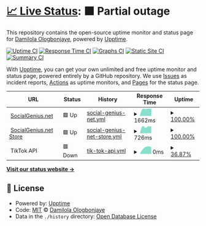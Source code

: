 # [📈 Live Status](https://status.socialgenius.net): <!--live status--> **🟧 Partial outage**

This repository contains the open-source uptime monitor and status page for [Damilola Ologbonjaye](https://www.socialgenius.net), powered by [Upptime](https://github.com/upptime/upptime).

[![Uptime CI](https://github.com/idammi/status/workflows/Uptime%20CI/badge.svg)](https://github.com/idammi/status/actions?query=workflow%3A%22Uptime+CI%22)
[![Response Time CI](https://github.com/idammi/status/workflows/Response%20Time%20CI/badge.svg)](https://github.com/idammi/status/actions?query=workflow%3A%22Response+Time+CI%22)
[![Graphs CI](https://github.com/idammi/status/workflows/Graphs%20CI/badge.svg)](https://github.com/idammi/status/actions?query=workflow%3A%22Graphs+CI%22)
[![Static Site CI](https://github.com/idammi/status/workflows/Static%20Site%20CI/badge.svg)](https://github.com/idammi/status/actions?query=workflow%3A%22Static+Site+CI%22)
[![Summary CI](https://github.com/idammi/status/workflows/Summary%20CI/badge.svg)](https://github.com/idammi/status/actions?query=workflow%3A%22Summary+CI%22)

With [Upptime](https://upptime.js.org), you can get your own unlimited and free uptime monitor and status page, powered entirely by a GitHub repository. We use [Issues](https://github.com/idammi/status/issues) as incident reports, [Actions](https://github.com/idammi/status/actions) as uptime monitors, and [Pages](https://status.socialgenius.net) for the status page.

<!--start: status pages-->
<!-- This summary is generated by Upptime (https://github.com/upptime/upptime) -->
<!-- Do not edit this manually, your changes will be overwritten -->
<!-- prettier-ignore -->
| URL | Status | History | Response Time | Uptime |
| --- | ------ | ------- | ------------- | ------ |
| <img alt="" src="https://app.socialgenius.net/favicon.ico" height="13"> [SocialGenius.net](https://app.socialgenius.net) | 🟩 Up | [social-genius-net.yml](https://github.com/idammi/status/commits/HEAD/history/social-genius-net.yml) | <details><summary><img alt="Response time graph" src="./graphs/social-genius-net/response-time-week.png" height="20"> 1662ms</summary><br><a href="https://status.socialgenius.net/history/social-genius-net"><img alt="Response time 1662" src="https://img.shields.io/endpoint?url=https%3A%2F%2Fraw.githubusercontent.com%2Fidammi%2Fstatus%2FHEAD%2Fapi%2Fsocial-genius-net%2Fresponse-time.json"></a><br><a href="https://status.socialgenius.net/history/social-genius-net"><img alt="24-hour response time 1662" src="https://img.shields.io/endpoint?url=https%3A%2F%2Fraw.githubusercontent.com%2Fidammi%2Fstatus%2FHEAD%2Fapi%2Fsocial-genius-net%2Fresponse-time-day.json"></a><br><a href="https://status.socialgenius.net/history/social-genius-net"><img alt="7-day response time 1662" src="https://img.shields.io/endpoint?url=https%3A%2F%2Fraw.githubusercontent.com%2Fidammi%2Fstatus%2FHEAD%2Fapi%2Fsocial-genius-net%2Fresponse-time-week.json"></a><br><a href="https://status.socialgenius.net/history/social-genius-net"><img alt="30-day response time 1662" src="https://img.shields.io/endpoint?url=https%3A%2F%2Fraw.githubusercontent.com%2Fidammi%2Fstatus%2FHEAD%2Fapi%2Fsocial-genius-net%2Fresponse-time-month.json"></a><br><a href="https://status.socialgenius.net/history/social-genius-net"><img alt="1-year response time 1662" src="https://img.shields.io/endpoint?url=https%3A%2F%2Fraw.githubusercontent.com%2Fidammi%2Fstatus%2FHEAD%2Fapi%2Fsocial-genius-net%2Fresponse-time-year.json"></a></details> | <details><summary><a href="https://status.socialgenius.net/history/social-genius-net">100.00%</a></summary><a href="https://status.socialgenius.net/history/social-genius-net"><img alt="All-time uptime 100.00%" src="https://img.shields.io/endpoint?url=https%3A%2F%2Fraw.githubusercontent.com%2Fidammi%2Fstatus%2FHEAD%2Fapi%2Fsocial-genius-net%2Fuptime.json"></a><br><a href="https://status.socialgenius.net/history/social-genius-net"><img alt="24-hour uptime 100.00%" src="https://img.shields.io/endpoint?url=https%3A%2F%2Fraw.githubusercontent.com%2Fidammi%2Fstatus%2FHEAD%2Fapi%2Fsocial-genius-net%2Fuptime-day.json"></a><br><a href="https://status.socialgenius.net/history/social-genius-net"><img alt="7-day uptime 100.00%" src="https://img.shields.io/endpoint?url=https%3A%2F%2Fraw.githubusercontent.com%2Fidammi%2Fstatus%2FHEAD%2Fapi%2Fsocial-genius-net%2Fuptime-week.json"></a><br><a href="https://status.socialgenius.net/history/social-genius-net"><img alt="30-day uptime 100.00%" src="https://img.shields.io/endpoint?url=https%3A%2F%2Fraw.githubusercontent.com%2Fidammi%2Fstatus%2FHEAD%2Fapi%2Fsocial-genius-net%2Fuptime-month.json"></a><br><a href="https://status.socialgenius.net/history/social-genius-net"><img alt="1-year uptime 100.00%" src="https://img.shields.io/endpoint?url=https%3A%2F%2Fraw.githubusercontent.com%2Fidammi%2Fstatus%2FHEAD%2Fapi%2Fsocial-genius-net%2Fuptime-year.json"></a></details>
| <img alt="" src="https://store.socialgenius.net/wp-content/uploads/2021/02/cropped-favicon-192x192.png" height="13"> [SocialGenius.net Store](https://store.socialgenius.net) | 🟩 Up | [social-genius-net-store.yml](https://github.com/idammi/status/commits/HEAD/history/social-genius-net-store.yml) | <details><summary><img alt="Response time graph" src="./graphs/social-genius-net-store/response-time-week.png" height="20"> 726ms</summary><br><a href="https://status.socialgenius.net/history/social-genius-net-store"><img alt="Response time 726" src="https://img.shields.io/endpoint?url=https%3A%2F%2Fraw.githubusercontent.com%2Fidammi%2Fstatus%2FHEAD%2Fapi%2Fsocial-genius-net-store%2Fresponse-time.json"></a><br><a href="https://status.socialgenius.net/history/social-genius-net-store"><img alt="24-hour response time 726" src="https://img.shields.io/endpoint?url=https%3A%2F%2Fraw.githubusercontent.com%2Fidammi%2Fstatus%2FHEAD%2Fapi%2Fsocial-genius-net-store%2Fresponse-time-day.json"></a><br><a href="https://status.socialgenius.net/history/social-genius-net-store"><img alt="7-day response time 726" src="https://img.shields.io/endpoint?url=https%3A%2F%2Fraw.githubusercontent.com%2Fidammi%2Fstatus%2FHEAD%2Fapi%2Fsocial-genius-net-store%2Fresponse-time-week.json"></a><br><a href="https://status.socialgenius.net/history/social-genius-net-store"><img alt="30-day response time 726" src="https://img.shields.io/endpoint?url=https%3A%2F%2Fraw.githubusercontent.com%2Fidammi%2Fstatus%2FHEAD%2Fapi%2Fsocial-genius-net-store%2Fresponse-time-month.json"></a><br><a href="https://status.socialgenius.net/history/social-genius-net-store"><img alt="1-year response time 726" src="https://img.shields.io/endpoint?url=https%3A%2F%2Fraw.githubusercontent.com%2Fidammi%2Fstatus%2FHEAD%2Fapi%2Fsocial-genius-net-store%2Fresponse-time-year.json"></a></details> | <details><summary><a href="https://status.socialgenius.net/history/social-genius-net-store">100.00%</a></summary><a href="https://status.socialgenius.net/history/social-genius-net-store"><img alt="All-time uptime 100.00%" src="https://img.shields.io/endpoint?url=https%3A%2F%2Fraw.githubusercontent.com%2Fidammi%2Fstatus%2FHEAD%2Fapi%2Fsocial-genius-net-store%2Fuptime.json"></a><br><a href="https://status.socialgenius.net/history/social-genius-net-store"><img alt="24-hour uptime 100.00%" src="https://img.shields.io/endpoint?url=https%3A%2F%2Fraw.githubusercontent.com%2Fidammi%2Fstatus%2FHEAD%2Fapi%2Fsocial-genius-net-store%2Fuptime-day.json"></a><br><a href="https://status.socialgenius.net/history/social-genius-net-store"><img alt="7-day uptime 100.00%" src="https://img.shields.io/endpoint?url=https%3A%2F%2Fraw.githubusercontent.com%2Fidammi%2Fstatus%2FHEAD%2Fapi%2Fsocial-genius-net-store%2Fuptime-week.json"></a><br><a href="https://status.socialgenius.net/history/social-genius-net-store"><img alt="30-day uptime 100.00%" src="https://img.shields.io/endpoint?url=https%3A%2F%2Fraw.githubusercontent.com%2Fidammi%2Fstatus%2FHEAD%2Fapi%2Fsocial-genius-net-store%2Fuptime-month.json"></a><br><a href="https://status.socialgenius.net/history/social-genius-net-store"><img alt="1-year uptime 100.00%" src="https://img.shields.io/endpoint?url=https%3A%2F%2Fraw.githubusercontent.com%2Fidammi%2Fstatus%2FHEAD%2Fapi%2Fsocial-genius-net-store%2Fuptime-year.json"></a></details>
| <img alt="" src="https://app.socialgenius.net/favicon.ico?version=dark" height="13"> TikTok API | 🟥 Down | [tik-tok-api.yml](https://github.com/idammi/status/commits/HEAD/history/tik-tok-api.yml) | <details><summary><img alt="Response time graph" src="./graphs/tik-tok-api/response-time-week.png" height="20"> 0ms</summary><br><a href="https://status.socialgenius.net/history/tik-tok-api"><img alt="Response time 0" src="https://img.shields.io/endpoint?url=https%3A%2F%2Fraw.githubusercontent.com%2Fidammi%2Fstatus%2FHEAD%2Fapi%2Ftik-tok-api%2Fresponse-time.json"></a><br><a href="https://status.socialgenius.net/history/tik-tok-api"><img alt="24-hour response time 0" src="https://img.shields.io/endpoint?url=https%3A%2F%2Fraw.githubusercontent.com%2Fidammi%2Fstatus%2FHEAD%2Fapi%2Ftik-tok-api%2Fresponse-time-day.json"></a><br><a href="https://status.socialgenius.net/history/tik-tok-api"><img alt="7-day response time 0" src="https://img.shields.io/endpoint?url=https%3A%2F%2Fraw.githubusercontent.com%2Fidammi%2Fstatus%2FHEAD%2Fapi%2Ftik-tok-api%2Fresponse-time-week.json"></a><br><a href="https://status.socialgenius.net/history/tik-tok-api"><img alt="30-day response time 0" src="https://img.shields.io/endpoint?url=https%3A%2F%2Fraw.githubusercontent.com%2Fidammi%2Fstatus%2FHEAD%2Fapi%2Ftik-tok-api%2Fresponse-time-month.json"></a><br><a href="https://status.socialgenius.net/history/tik-tok-api"><img alt="1-year response time 0" src="https://img.shields.io/endpoint?url=https%3A%2F%2Fraw.githubusercontent.com%2Fidammi%2Fstatus%2FHEAD%2Fapi%2Ftik-tok-api%2Fresponse-time-year.json"></a></details> | <details><summary><a href="https://status.socialgenius.net/history/tik-tok-api">36.87%</a></summary><a href="https://status.socialgenius.net/history/tik-tok-api"><img alt="All-time uptime 36.87%" src="https://img.shields.io/endpoint?url=https%3A%2F%2Fraw.githubusercontent.com%2Fidammi%2Fstatus%2FHEAD%2Fapi%2Ftik-tok-api%2Fuptime.json"></a><br><a href="https://status.socialgenius.net/history/tik-tok-api"><img alt="24-hour uptime 36.87%" src="https://img.shields.io/endpoint?url=https%3A%2F%2Fraw.githubusercontent.com%2Fidammi%2Fstatus%2FHEAD%2Fapi%2Ftik-tok-api%2Fuptime-day.json"></a><br><a href="https://status.socialgenius.net/history/tik-tok-api"><img alt="7-day uptime 36.87%" src="https://img.shields.io/endpoint?url=https%3A%2F%2Fraw.githubusercontent.com%2Fidammi%2Fstatus%2FHEAD%2Fapi%2Ftik-tok-api%2Fuptime-week.json"></a><br><a href="https://status.socialgenius.net/history/tik-tok-api"><img alt="30-day uptime 36.87%" src="https://img.shields.io/endpoint?url=https%3A%2F%2Fraw.githubusercontent.com%2Fidammi%2Fstatus%2FHEAD%2Fapi%2Ftik-tok-api%2Fuptime-month.json"></a><br><a href="https://status.socialgenius.net/history/tik-tok-api"><img alt="1-year uptime 36.87%" src="https://img.shields.io/endpoint?url=https%3A%2F%2Fraw.githubusercontent.com%2Fidammi%2Fstatus%2FHEAD%2Fapi%2Ftik-tok-api%2Fuptime-year.json"></a></details>

<!--end: status pages-->

[**Visit our status website →**](https://status.socialgenius.net)

## 📄 License

- Powered by: [Upptime](https://github.com/upptime/upptime)
- Code: [MIT](./LICENSE) © [Damilola Ologbonjaye](https://www.socialgenius.net)
- Data in the `./history` directory: [Open Database License](https://opendatacommons.org/licenses/odbl/1-0/)
